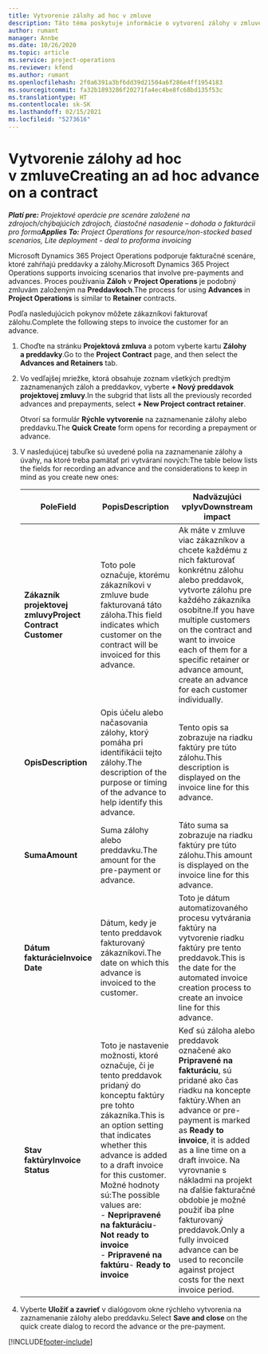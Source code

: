 ```yaml
---
title: Vytvorenie zálohy ad hoc v zmluve
description: Táto téma poskytuje informácie o vytvorení zálohy v zmluve podľa potreby.
author: rumant
manager: Annbe
ms.date: 10/26/2020
ms.topic: article
ms.service: project-operations
ms.reviewer: kfend
ms.author: rumant
ms.openlocfilehash: 2f0a6391a3bf6dd39d21504a6f286e4ff1954183
ms.sourcegitcommit: fa32b1893286f20271fa4ec4be8fc68bd135f53c
ms.translationtype: HT
ms.contentlocale: sk-SK
ms.lasthandoff: 02/15/2021
ms.locfileid: "5273616"
---
```

# <a name="creating-an-ad-hoc-advance-on-a-contract"></a><span data-ttu-id="314eb-103">Vytvorenie zálohy ad hoc v zmluve</span><span class="sxs-lookup"><span data-stu-id="314eb-103">Creating an ad hoc advance on a contract</span></span>

<span data-ttu-id="314eb-104">_**Platí pre:** Projektové operácie pre scenáre založené na zdrojoch/chýbajúcich zdrojoch, čiastočné nasadenie – dohoda o fakturácii pro forma_</span><span class="sxs-lookup"><span data-stu-id="314eb-104">_**Applies To:** Project Operations for resource/non-stocked based scenarios, Lite deployment - deal to proforma invoicing_</span></span>

<span data-ttu-id="314eb-105">Microsoft Dynamics 365 Project Operations podporuje fakturačné scenáre, ktoré zahŕňajú preddavky a zálohy.</span><span class="sxs-lookup"><span data-stu-id="314eb-105">Microsoft Dynamics 365 Project Operations supports invoicing scenarios that involve pre-payments and advances.</span></span> <span data-ttu-id="314eb-106">Proces používania **Záloh** v **Project Operations** je podobný zmluvám založeným na **Preddavkoch**.</span><span class="sxs-lookup"><span data-stu-id="314eb-106">The process for using **Advances** in **Project Operations** is similar to **Retainer** contracts.</span></span> 

<span data-ttu-id="314eb-107">Podľa nasledujúcich pokynov môžete zákazníkovi fakturovať zálohu.</span><span class="sxs-lookup"><span data-stu-id="314eb-107">Complete the following steps to invoice the customer for an advance.</span></span>

1. <span data-ttu-id="314eb-108">Choďte na stránku **Projektová zmluva** a potom vyberte kartu **Zálohy a preddavky**.</span><span class="sxs-lookup"><span data-stu-id="314eb-108">Go to the **Project Contract** page, and then select the **Advances and Retainers** tab.</span></span>
2. <span data-ttu-id="314eb-109">Vo vedľajšej mriežke, ktorá obsahuje zoznam všetkých predtým zaznamenaných záloh a preddavkov, vyberte **+ Nový preddavok projektovej zmluvy**.</span><span class="sxs-lookup"><span data-stu-id="314eb-109">In the subgrid that lists all the previously recorded advances and prepayments, select **+ New Project contract retainer**.</span></span> 

    <span data-ttu-id="314eb-110">Otvorí sa formulár **Rýchle vytvorenie** na zaznamenanie zálohy alebo preddavku.</span><span class="sxs-lookup"><span data-stu-id="314eb-110">The **Quick Create** form opens for recording a prepayment or advance.</span></span>
    
3. <span data-ttu-id="314eb-111">V nasledujúcej tabuľke sú uvedené polia na zaznamenanie zálohy a úvahy, na ktoré treba pamätať pri vytváraní nových:</span><span class="sxs-lookup"><span data-stu-id="314eb-111">The table below lists the fields for recording an advance and the considerations to keep in mind as you create new ones:</span></span>

    | <span data-ttu-id="314eb-112">Pole</span><span class="sxs-lookup"><span data-stu-id="314eb-112">Field</span></span> | <span data-ttu-id="314eb-113">Popis</span><span class="sxs-lookup"><span data-stu-id="314eb-113">Description</span></span> | <span data-ttu-id="314eb-114">Nadväzujúci vplyv</span><span class="sxs-lookup"><span data-stu-id="314eb-114">Downstream impact</span></span> |
    | --- | --- | --- |
    | <span data-ttu-id="314eb-115">**Zákazník projektovej zmluvy**</span><span class="sxs-lookup"><span data-stu-id="314eb-115">**Project Contract Customer**</span></span> | <span data-ttu-id="314eb-116">Toto pole označuje, ktorému zákazníkovi v zmluve bude fakturovaná táto záloha.</span><span class="sxs-lookup"><span data-stu-id="314eb-116">This field indicates which customer on the contract will be invoiced for this advance.</span></span> | <span data-ttu-id="314eb-117">Ak máte v zmluve viac zákazníkov a chcete každému z nich fakturovať konkrétnu zálohu alebo preddavok, vytvorte zálohu pre každého zákazníka osobitne.</span><span class="sxs-lookup"><span data-stu-id="314eb-117">If you have multiple customers on the contract and want to invoice each of them for a specific retainer or advance amount, create an advance for each customer individually.</span></span> |
    | <span data-ttu-id="314eb-118">**Opis**</span><span class="sxs-lookup"><span data-stu-id="314eb-118">**Description**</span></span> | <span data-ttu-id="314eb-119">Opis účelu alebo načasovania zálohy, ktorý pomáha pri identifikácii tejto zálohy.</span><span class="sxs-lookup"><span data-stu-id="314eb-119">The description of the purpose or timing of the advance to help identify this advance.</span></span> | <span data-ttu-id="314eb-120">Tento opis sa zobrazuje na riadku faktúry pre túto zálohu.</span><span class="sxs-lookup"><span data-stu-id="314eb-120">This description is displayed on the invoice line for this advance.</span></span> |
    | <span data-ttu-id="314eb-121">**Suma**</span><span class="sxs-lookup"><span data-stu-id="314eb-121">**Amount**</span></span> | <span data-ttu-id="314eb-122">Suma zálohy alebo preddavku.</span><span class="sxs-lookup"><span data-stu-id="314eb-122">The amount for the pre-payment or advance.</span></span> | <span data-ttu-id="314eb-123">Táto suma sa zobrazuje na riadku faktúry pre túto zálohu.</span><span class="sxs-lookup"><span data-stu-id="314eb-123">This amount is displayed on the invoice line for this advance.</span></span> |
    | <span data-ttu-id="314eb-124">**Dátum fakturácie**</span><span class="sxs-lookup"><span data-stu-id="314eb-124">**Invoice Date**</span></span> | <span data-ttu-id="314eb-125">Dátum, kedy je tento preddavok fakturovaný zákazníkovi.</span><span class="sxs-lookup"><span data-stu-id="314eb-125">The date on which this advance is invoiced to the customer.</span></span> | <span data-ttu-id="314eb-126">Toto je dátum automatizovaného procesu vytvárania faktúry na vytvorenie riadku faktúry pre tento preddavok.</span><span class="sxs-lookup"><span data-stu-id="314eb-126">This is the date for the automated invoice creation process to create an invoice line for this advance.</span></span> |
    | <span data-ttu-id="314eb-127">**Stav faktúry**</span><span class="sxs-lookup"><span data-stu-id="314eb-127">**Invoice Status**</span></span> | <span data-ttu-id="314eb-128">Toto je nastavenie možnosti, ktoré označuje, či je tento preddavok pridaný do konceptu faktúry pre tohto zákazníka.</span><span class="sxs-lookup"><span data-stu-id="314eb-128">This is an option setting that indicates whether this advance is added to a draft invoice for this customer.</span></span> <span data-ttu-id="314eb-129">Možné hodnoty sú:</span><span class="sxs-lookup"><span data-stu-id="314eb-129">The possible values are:</span></span></br><span data-ttu-id="314eb-130">- **Nepripravené na fakturáciu**</span><span class="sxs-lookup"><span data-stu-id="314eb-130">- **Not ready to invoice**</span></span></br><span data-ttu-id="314eb-131">- **Pripravené na faktúru**</span><span class="sxs-lookup"><span data-stu-id="314eb-131">- **Ready to invoice**</span></span> | <span data-ttu-id="314eb-132">Keď sú záloha alebo preddavok označené ako **Pripravené na fakturáciu**, sú pridané ako čas riadku na koncepte faktúry.</span><span class="sxs-lookup"><span data-stu-id="314eb-132">When an advance or pre-payment is marked as **Ready to invoice**, it is added as a line time on a draft invoice.</span></span> <span data-ttu-id="314eb-133">Na vyrovnanie s nákladmi na projekt na ďalšie fakturačné obdobie je možné použiť iba plne fakturovaný preddavok.</span><span class="sxs-lookup"><span data-stu-id="314eb-133">Only a fully invoiced advance can be used to reconcile against project costs for the next invoice period.</span></span> |

4. <span data-ttu-id="314eb-134">Vyberte **Uložiť a zavrieť** v dialógovom okne rýchleho vytvorenia na zaznamenanie zálohy alebo preddavku.</span><span class="sxs-lookup"><span data-stu-id="314eb-134">Select **Save and close** on the quick create dialog to record the advance or the pre-payment.</span></span>


[!INCLUDE[footer-include](../../includes/footer-banner.md)]